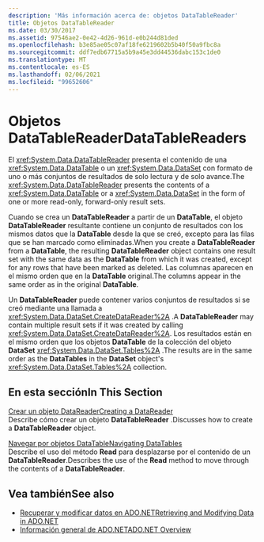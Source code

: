 ```yaml
---
description: 'Más información acerca de: objetos DataTableReader'
title: Objetos DataTableReader
ms.date: 03/30/2017
ms.assetid: 97546ae2-0e42-4d26-961d-e0b244d81ded
ms.openlocfilehash: b3e85ae05c07af18fe6219602b5b40f50a9fbc8a
ms.sourcegitcommit: ddf7edb67715a5b9a45e3dd44536dabc153c1de0
ms.translationtype: MT
ms.contentlocale: es-ES
ms.lasthandoff: 02/06/2021
ms.locfileid: "99652606"
---
```

# <a name="datatablereaders"></a><span data-ttu-id="b5352-103">Objetos DataTableReader</span><span class="sxs-lookup"><span data-stu-id="b5352-103">DataTableReaders</span></span>

<span data-ttu-id="b5352-104">El <xref:System.Data.DataTableReader> presenta el contenido de una <xref:System.Data.DataTable> o un <xref:System.Data.DataSet> con formato de uno o más conjuntos de resultados de solo lectura y de solo avance.</span><span class="sxs-lookup"><span data-stu-id="b5352-104">The <xref:System.Data.DataTableReader> presents the contents of a <xref:System.Data.DataTable> or a <xref:System.Data.DataSet> in the form of one or more read-only, forward-only result sets.</span></span>  
  
 <span data-ttu-id="b5352-105">Cuando se crea un **DataTableReader** a partir de un **DataTable**, el objeto **DataTableReader** resultante contiene un conjunto de resultados con los mismos datos que la **DataTable** desde la que se creó, excepto para las filas que se han marcado como eliminadas.</span><span class="sxs-lookup"><span data-stu-id="b5352-105">When you create a **DataTableReader** from a **DataTable**, the resulting **DataTableReader** object contains one result set with the same data as the **DataTable** from which it was created, except for any rows that have been marked as deleted.</span></span> <span data-ttu-id="b5352-106">Las columnas aparecen en el mismo orden que en la **DataTable** original.</span><span class="sxs-lookup"><span data-stu-id="b5352-106">The columns appear in the same order as in the original **DataTable**.</span></span>  
  
 <span data-ttu-id="b5352-107">Un **DataTableReader** puede contener varios conjuntos de resultados si se creó mediante una llamada a <xref:System.Data.DataSet.CreateDataReader%2A> .</span><span class="sxs-lookup"><span data-stu-id="b5352-107">A **DataTableReader** may contain multiple result sets if it was created by calling <xref:System.Data.DataSet.CreateDataReader%2A>.</span></span> <span data-ttu-id="b5352-108">Los resultados están en el mismo orden que los objetos **DataTable** de la colección del objeto **DataSet** <xref:System.Data.DataSet.Tables%2A> .</span><span class="sxs-lookup"><span data-stu-id="b5352-108">The results are in the same order as the **DataTables** in the **DataSet** object's <xref:System.Data.DataSet.Tables%2A> collection.</span></span>  
  
## <a name="in-this-section"></a><span data-ttu-id="b5352-109">En esta sección</span><span class="sxs-lookup"><span data-stu-id="b5352-109">In This Section</span></span>  

 [<span data-ttu-id="b5352-110">Crear un objeto DataReader</span><span class="sxs-lookup"><span data-stu-id="b5352-110">Creating a DataReader</span></span>](creating-a-datareader.md)  
 <span data-ttu-id="b5352-111">Describe cómo crear un objeto **DataTableReader** .</span><span class="sxs-lookup"><span data-stu-id="b5352-111">Discusses how to create a **DataTableReader** object.</span></span>  
  
 [<span data-ttu-id="b5352-112">Navegar por objetos DataTable</span><span class="sxs-lookup"><span data-stu-id="b5352-112">Navigating DataTables</span></span>](navigating-datatables.md)  
 <span data-ttu-id="b5352-113">Describe el uso del método **Read** para desplazarse por el contenido de un **DataTableReader**.</span><span class="sxs-lookup"><span data-stu-id="b5352-113">Describes the use of the **Read** method to move through the contents of a **DataTableReader**.</span></span>  
  
## <a name="see-also"></a><span data-ttu-id="b5352-114">Vea también</span><span class="sxs-lookup"><span data-stu-id="b5352-114">See also</span></span>

- [<span data-ttu-id="b5352-115">Recuperar y modificar datos en ADO.NET</span><span class="sxs-lookup"><span data-stu-id="b5352-115">Retrieving and Modifying Data in ADO.NET</span></span>](../retrieving-and-modifying-data.md)
- [<span data-ttu-id="b5352-116">Información general de ADO.NET</span><span class="sxs-lookup"><span data-stu-id="b5352-116">ADO.NET Overview</span></span>](../ado-net-overview.md)
